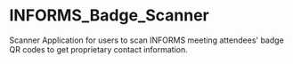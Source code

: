 INFORMS_Badge_Scanner
======================

Scanner Application for users to scan INFORMS meeting attendees' badge QR codes to get proprietary contact information.
